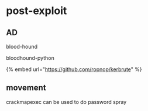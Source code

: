 # post-exploit

## AD

blood-hound

bloodhound-python

{% embed url="https://github.com/ropnop/kerbrute" %}

## movement

crackmapexec    can be used to do password spray
